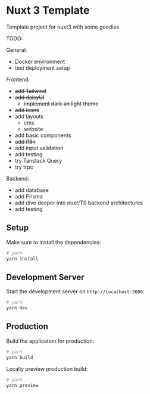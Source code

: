 # Nuxt 3 Template

Template project for nuxt3 with some goodies. 

TODO:

General: 
- Docker environment
- test deployment setup

Frontend: 
- ~~add Tailwind~~
- ~~add daisyUI~~
  - ~~implement dark an light theme~~
- ~~add icons~~
- add layouts
  - cms
  - website
- add basic components
- ~~add i18n~~
- add input validation
- add testing
- try Tanstack Query
- try trpc

Backend: 
- add database
- add Prisma
- add dive deeper into nuxt/TS backend architectures
- add testing

## Setup

Make sure to install the dependencies:

```bash
# yarn
yarn install
```

## Development Server

Start the development server on `http://localhost:3000`:

```bash
# yarn
yarn dev

```

## Production

Build the application for production:

```bash
# yarn
yarn build
```

Locally preview production build:

```bash
# yarn
yarn preview

```
